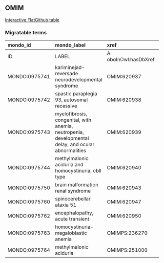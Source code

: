 ## OMIM
[Interactive FlatGithub table](https://flatgithub.com/monarch-initiative/mondo-ingest?filename=src/ontology/slurp/omim.tsv)

### Migratable terms
| mondo_id      | mondo_label                                                                                        | xref                 | xref_source                | original_label                                                                                     | definition    | parents       |
|:--------------|:---------------------------------------------------------------------------------------------------|:---------------------|:---------------------------|:---------------------------------------------------------------------------------------------------|:--------------|:--------------|
| ID            | LABEL                                                                                              | A oboInOwl:hasDbXref | >A oboInOwl:source SPLIT=| |                                                                                                    | A IAO:0000115 | SC %          |
| MONDO:0975741 | kariminejad-reversade neurodevelopmental syndrome                                                  | OMIM:620937          | MONDO:equivalentTo         | kariminejad-reversade neurodevelopmental syndrome                                                  |               |               |
| MONDO:0975742 | spastic paraplegia 93, autosomal recessive                                                         | OMIM:620938          | MONDO:equivalentTo         | spastic paraplegia 93, autosomal recessive                                                         |               | MONDO:0019064 |
| MONDO:0975743 | myelofibrosis, congenital, with anemia, neutropenia, developmental delay, and ocular abnormalities | OMIM:620939          | MONDO:equivalentTo         | myelofibrosis, congenital, with anemia, neutropenia, developmental delay, and ocular abnormalities |               |               |
| MONDO:0975744 | methylmalonic aciduria and homocystinuria, cbll type                                               | OMIM:620940          | MONDO:equivalentTo         | methylmalonic aciduria and homocystinuria, cbll type                                               |               | MONDO:0016826 |
| MONDO:0975750 | brain malformation renal syndrome                                                                  | OMIM:620943          | MONDO:equivalentTo         | brain malformation renal syndrome                                                                  |               |               |
| MONDO:0975760 | spinocerebellar ataxia 51                                                                          | OMIM:620947          | MONDO:equivalentTo         | spinocerebellar ataxia 51                                                                          |               | MONDO:0020380 |
| MONDO:0975762 | encephalopathy, acute transient                                                                    | OMIM:620950          | MONDO:equivalentTo         | encephalopathy, acute transient                                                                    |               |               |
| MONDO:0975763 | homocystinuria-megaloblastic anemia                                                                | OMIMPS:236270        | MONDO:equivalentTo         | Homocystinuria-megaloblastic anemia                                                                |               |               |
| MONDO:0975764 | methylmalonic aciduria                                                                             | OMIMPS:251000        | MONDO:equivalentTo         | Methylmalonic aciduria                                                                             |               |               |